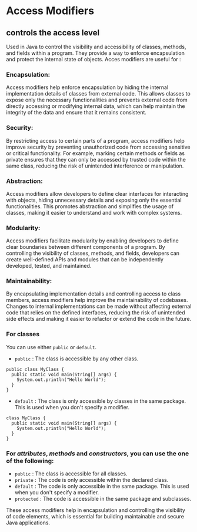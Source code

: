 # Access Modifiers 
## controls the access level
 Used in Java to control the visibility and accessibility of classes, methods, and fields within a program. They provide a way to enforce encapsulation and protect the internal state of objects. 
 Acces modifiers are useful for : 

### Encapsulation: 
Access modifiers help enforce encapsulation by hiding the internal implementation details of classes from external code. This allows classes to expose only the necessary functionalities and prevents external code from directly accessing or modifying internal data, which can help maintain the integrity of the data and ensure that it remains consistent.

### Security: 
By restricting access to certain parts of a program, access modifiers help improve security by preventing unauthorized code from accessing sensitive or critical functionality. For example, marking certain methods or fields as private ensures that they can only be accessed by trusted code within the same class, reducing the risk of unintended interference or manipulation.

### Abstraction: 
Access modifiers allow developers to define clear interfaces for interacting with objects, hiding unnecessary details and exposing only the essential functionalities. This promotes abstraction and simplifies the usage of classes, making it easier to understand and work with complex systems.

### Modularity: 
Access modifiers facilitate modularity by enabling developers to define clear boundaries between different components of a program. By controlling the visibility of classes, methods, and fields, developers can create well-defined APIs and modules that can be independently developed, tested, and maintained.

### Maintainability: 
By encapsulating implementation details and controlling access to class members, access modifiers help improve the maintainability of codebases. Changes to internal implementations can be made without affecting external code that relies on the defined interfaces, reducing the risk of unintended side effects and making it easier to refactor or extend the code in the future.

### For classes 
You can use either `public` or `default`.
- `public` : The class is accessible by any other class.
```
public class MyClass {
  public static void main(String[] args) {
    System.out.println("Hello World");
  }
}
```	
- `default` : The class is only accessible by classes in the same package. This is used when you don't specify a modifier.
```
class MyClass {
  public static void main(String[] args) {
    System.out.println("Hello World");
  }
}
```

### For *attributes*, *methods* and *constructors*, you can use the one of the following:
- `public` : The class is accessible for all classes.
- `private` : The code is only accessible within the declared class.
- `default` : The code is only accessible in the same package. This is used when you don't specify a modifier.
- `protected` : The code is accessible in the same package and subclasses.

These access modifiers help in encapsulation and controlling the visibility of code elements, which is essential for building maintainable and secure Java applications.